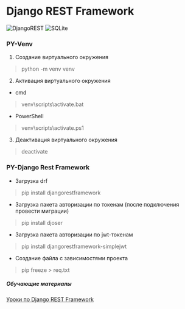 # Django REST Framework

![DjangoREST](https://img.shields.io/badge/DJANGO-REST-ff1709?style=for-the-badge&logo=django&logoColor=white&color=ff1709&labelColor=gray)
![SQLite](https://img.shields.io/badge/sqlite-%2307405e.svg?style=for-the-badge&logo=sqlite&logoColor=white)

### PY-Venv

1.  Создание виртуального окружения
>python -m venv venv

2.  Активация виртуального окружения
* cmd
>venv\scripts\activate.bat

* PowerShell
>venv\scripts\activate.ps1

3.  Деактивация виртуального окружения
>deactivate

### PY-Django Rest Framework

* Загрузка drf
>pip install djangorestframework

* Загрузка пакета авторизации по токенам (после подключения провести миграции)
>pip install djoser

* Загрузка пакета авторизации по jwt-токенам
>pip install djangorestframework-simplejwt

* Создание файла с зависимостями проекта
>pip freeze > req.txt

##### Обучающие материалы
[Уроки по Django REST Framework](https://www.youtube.com/playlist?list=PLA0M1Bcd0w8xZA3Kl1fYmOH_MfLpiYMRs)
